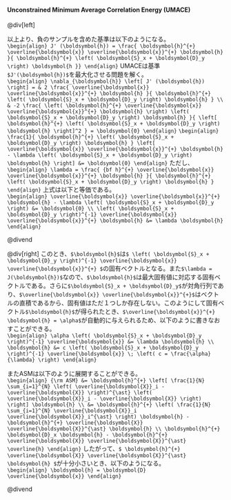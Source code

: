 #### Unconstrained Minimum Average Correlation Energy (UMACE)

@div[left]

以上より、負のサンプルを含めた基準は以下のようになる。<br>
`\begin{align} J' (\boldsymbol{h}) = \frac{ \boldsymbol{h}^{+} \overline{\boldsymbol{x}} \overline{\boldsymbol{x}}^{+} \boldsymbol{h} }{ \boldsymbol{h}^{+} \left( \boldsymbol{S}_x + \boldsymbol{D}_y \right) \boldsymbol{h }} \end{align}`
UMACEは基準`$J'(\boldsymbol{h})$`を最大化させる問題を解く。<br>
`\begin{align} \nabla_{\boldsymbol{h}} \left[ J' (\boldsymbol{h}) \right] = & 2 \frac{ \overline{\boldsymbol{x}} \overline{\boldsymbol{x}}^{+} \boldsymbol{h} }{ \boldsymbol{h}^{+} \left( \boldsymbol{S}_x + \boldsymbol{D}_y \right) \boldsymbol{h} } \\ & -2 \frac{ \left( \boldsymbol{h}^{+} \overline{\boldsymbol{x}} \overline{\boldsymbol{x}}^{+} \boldsymbol{h} \right) \left( \boldsymbol{S}_x + \boldsymbol{D}_y \right) \boldsymbol{h} }{ \left[ \boldsymbol{h}^{+} \left( \boldsymbol{S}_x + \boldsymbol{D}_y \right) \boldsymbol{h} \right]^2 } = \boldsymbol{0} \end{align}`
`\begin{align} \frac{1}{ \boldsymbol{h}^{+} \left( \boldsymbol{S}_x + \boldsymbol{D}_y \right) \boldsymbol{h} } \left[ \overline{\boldsymbol{x}} \overline{\boldsymbol{x}}^{+} \boldsymbol{h} - \lambda \left( \boldsymbol{S}_x + \boldsymbol{D}_y \right) \boldsymbol{h} \right] &= \boldsymbol{0} \end{align}`
ただし、<br>
`\begin{align} \lambda = \frac{ {bf h}^{+} \overline{\boldsymbol{x}} \overline{\boldsymbol{x}}^{+} \boldsymbol{h} }{ \boldsymbol{h}^{+} \left( \boldsymbol{S}_x + \boldsymbol{D}_y \right) \boldsymbol{h} } \end{align}`
上式は以下と等価である。<br>
`\begin{align} \overline{\boldsymbol{x}} \overline{\boldsymbol{x}}^{+} \boldsymbol{h} - \lambda \left( \boldsymbol{S}_x + \boldsymbol{D}_y \right) &= \boldsymbol{0} \\ \left( \boldsymbol{S}_x + \boldsymbol{D}_y \right)^{-1} \overline{\boldsymbol{x}} \overline{\boldsymbol{x}}^{+} \boldsymbol{h} &= \lambda \boldsymbol{h} \end{align}`

@divend

@div[right]
このとき、`$\boldsymbol{h}$`は`$ \left( \boldsymbol{S}_x + \boldsymbol{D}_y \right)^{-1} \overline{\boldsymbol{x}} \overline{\boldsymbol{x}}^{+} $`の固有ベクトルとなる。また`$\lambda = J(\boldsymbol{h})$`なので、`$\boldsymbol{h}$`は最大固有値に対応する固有ベクトルである。さらに`$\boldsymbol{S}_x + \boldsymbol{D}_y$`が対角行列であり、`$\overline{\boldsymbol{x}} \overline{\boldsymbol{x}}^{+}$`はベクトルの直積であるから、固有値はただ１つしか存在しない。このようにして固有ベクトル`$\boldsymbol{h}$`が得られたとき、`$\overline{\boldsymbol{x}}^{+} \boldsymbol{h} = \alpha$`が自動的に与えられるため、以下のように書きなおすことができる。<br>
`\begin{align} \alpha \left( \boldsymbol{S}_x + \boldsymbol{D}_y \right)^{-1} \overline{\boldsymbol{x}} &= \lambda \boldsymbol{h} \\ \boldsymbol{h} &= c \left( \boldsymbol{S}_x + \boldsymbol{D}_y \right)^{-1} \overline{\boldsymbol{x}} \; \left( c = \frac{\alpha}{\lambda} \right) \end{align}`

またASMは以下のように展開することができる。<br>
`\begin{align} {\rm ASM} &= \boldsymbol{h}^{+} \left[ \frac{1}{N} \sum_{i=1}^{N} \left( \overline{\boldsymbol{X}}_i - \overline{\boldsymbol{X}} \right)^{\ast} \left( \overline{\boldsymbol{X}}_i - \overline{\boldsymbol{X}} \right) \right] \boldsymbol{h} \\ &= \boldsymbol{h}^{+} \left( \frac{1}{N} \sum_{i=1}^{N} \overline{\boldsymbol{X}}_i \overline{\boldsymbol{X}}_i^{\ast} \right) \boldsymbol{h} - \boldsymbol{h}^{+} \overline{\boldsymbol{X}} \overline{\boldsymbol{X}}^{\ast} \boldsymbol{h} \\ \boldsymbol{h}^{+} \boldsymbol{D}_x \boldsymbol{h} - \boldsymbol{h}^{+} \overline{\boldsymbol{X}} \overline{\boldsymbol{X}}^{\ast} \overline{h} \end{align}`
したがって、`$ \boldsymbol{h}^{+} \overline{\boldsymbol{X}} \overline{\boldsymbol{X}}^{\ast} \boldsymbol{h} $`が十分小さいとき、以下のようになる。<br>
`\begin{align} \boldsymbol{h} = \boldsymbol{D} \overline{\boldsymbol{x}} \end{align}`

@divend
